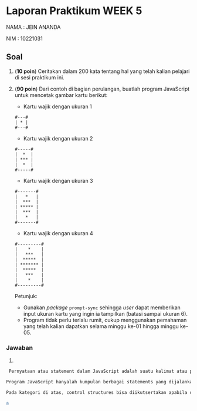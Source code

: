 # Laporan Praktikum WEEK 5

NAMA : JEIN ANANDA

NIM : 10221031 

## Soal

1. (**10 poin**) Ceritakan dalam 200 kata tentang hal yang telah kalian 
   pelajari di sesi praktikum ini.

2. (**90 poin**) Dari contoh di bagian perulangan, buatlah program JavaScript
   untuk mencetak gambar kartu berikut:
   
   - Kartu wajik dengan ukuran 1
   ```
   #---#
   | * |
   #---#
   ```

   - Kartu wajik dengan ukuran 2
   ```
   #-----#
   |  *  |
   | *** |
   |  *  |
   #-----#
   ```

   - Kartu wajik dengan ukuran 3
   ```
   #-------#
   |   *   |
   |  ***  |
   | ***** |
   |  ***  |
   |   *   |
   #-------#
   ```

   - Kartu wajik dengan ukuran 4 
   ```
   #---------#
   |    *    |
   |   ***   |
   |  *****  |
   | ******* |
   |  *****  |
   |   ***   |
   |    *    |
   #---------#
   ```

   Petunjuk: 
   - Gunakan *package* `prompt-sync` sehingga *user* dapat memberikan input 
     ukuran kartu yang ingin ia tampilkan (batasi sampai ukuran 6).
   - Program tidak perlu terlalu rumit, cukup menggunakan pemahaman yang telah
     kalian dapatkan selama minggu ke-01 hingga minggu ke-05.


### Jawaban

1. 
```js
 Pernyataan atau statement dalam JavaScript adalah suatu kalimat atau perintah untuk berkomunikasi dengan JavaScript yang dipisahkan oleh tanda titik koma. Ada dua jenis statement dalam JavaScript, yaitu expression statement dan declaration statement. Expression statement merupakan ekspresi yang dapat dijalankan tanpa tambahan ekspresi lain dan memiliki side-effect, seperti assignment, pemanggilan fungsi, dan compound operator. Sementara declaration statement meliputi deklarasi variabel baru dan definisi fungsi baru.

Program JavaScript hanyalah kumpulan berbagai statements yang dijalankan dengan urutan tertentu. Urutan ini dapat dikendalikan dengan statement khusus yang disebut control structures. Control structures ini merupakan dasar dari pemrograman terstruktur dan memberikan struktur penyusunan statements sehingga membentuk struktur program yang jelas, ringkas, dan efisien.

Pada kategori di atas, control structures bisa diikutsertakan apabila dianggap sebagai statements khusus. Contohnya adalah pengkondisian (conditional) yang terdiri dari if, if-else, dan else-if. Ada pula statement block, yaitu pengelompokan beberapa expression statements menjadi satu kesatuan. Ada pula empty statement yang hanya terdiri dari satu karakter titik koma, salah satu penggunaannya adalah dalam kasus perulangan.```

a